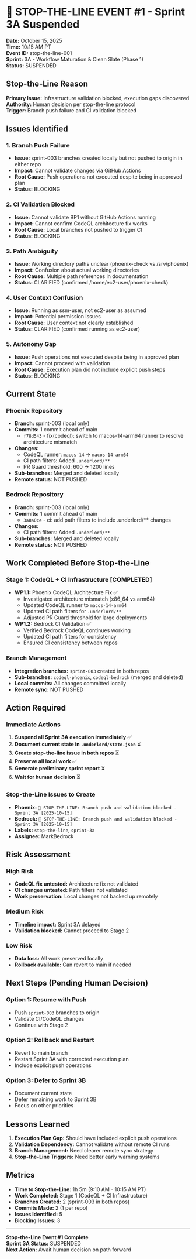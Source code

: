 # 🛑 STOP-THE-LINE EVENT #1 - Sprint 3A Suspended

**Date:** October 15, 2025  
**Time:** 10:15 AM PT  
**Event ID:** stop-the-line-001  
**Sprint:** 3A - Workflow Maturation & Clean Slate (Phase 1)  
**Status:** SUSPENDED

## Stop-the-Line Reason

**Primary Issue:** Infrastructure validation blocked, execution gaps discovered  
**Authority:** Human decision per stop-the-line protocol  
**Trigger:** Branch push failure and CI validation blocked

## Issues Identified

### 1. Branch Push Failure
- **Issue:** sprint-003 branches created locally but not pushed to origin in either repo
- **Impact:** Cannot validate changes via GitHub Actions
- **Root Cause:** Push operations not executed despite being in approved plan
- **Status:** BLOCKING

### 2. CI Validation Blocked
- **Issue:** Cannot validate BP1 without GitHub Actions running
- **Impact:** Cannot confirm CodeQL architecture fix works
- **Root Cause:** Local branches not pushed to trigger CI
- **Status:** BLOCKING

### 3. Path Ambiguity
- **Issue:** Working directory paths unclear (phoenix-check vs /srv/phoenix)
- **Impact:** Confusion about actual working directories
- **Root Cause:** Multiple path references in documentation
- **Status:** CLARIFIED (confirmed /home/ec2-user/phoenix-check)

### 4. User Context Confusion
- **Issue:** Running as ssm-user, not ec2-user as assumed
- **Impact:** Potential permission issues
- **Root Cause:** User context not clearly established
- **Status:** CLARIFIED (confirmed running as ec2-user)

### 5. Autonomy Gap
- **Issue:** Push operations not executed despite being in approved plan
- **Impact:** Cannot proceed with validation
- **Root Cause:** Execution plan did not include explicit push steps
- **Status:** BLOCKING

## Current State

### Phoenix Repository
- **Branch:** sprint-003 (local only)
- **Commits:** 1 commit ahead of main
  - `f78d543` - fix(codeql): switch to macos-14-arm64 runner to resolve architecture mismatch
- **Changes:**
  - CodeQL runner: `macos-14` → `macos-14-arm64`
  - CI path filters: Added `.underlord/**`
  - PR Guard threshold: 600 → 1200 lines
- **Sub-branches:** Merged and deleted locally
- **Remote status:** NOT PUSHED

### Bedrock Repository
- **Branch:** sprint-003 (local only)
- **Commits:** 1 commit ahead of main
  - `3a8a0ce` - ci: add path filters to include .underlord/** changes
- **Changes:**
  - CI path filters: Added `.underlord/**`
- **Sub-branches:** Merged and deleted locally
- **Remote status:** NOT PUSHED

## Work Completed Before Stop-the-Line

### Stage 1: CodeQL + CI Infrastructure [COMPLETED]
- **WP1.1:** Phoenix CodeQL Architecture Fix ✅
  - Investigated architecture mismatch (x86_64 vs arm64)
  - Updated CodeQL runner to `macos-14-arm64`
  - Updated CI path filters for `.underlord/**`
  - Adjusted PR Guard threshold for large deployments
- **WP1.2:** Bedrock CI Validation ✅
  - Verified Bedrock CodeQL continues working
  - Updated CI path filters for consistency
  - Ensured CI consistency between repos

### Branch Management
- **Integration branches:** `sprint-003` created in both repos
- **Sub-branches:** `codeql-phoenix`, `codeql-bedrock` (merged and deleted)
- **Local commits:** All changes committed locally
- **Remote sync:** NOT PUSHED

## Action Required

### Immediate Actions
1. **Suspend all Sprint 3A execution immediately** ✅
2. **Document current state in `.underlord/state.json`** ⏳
3. **Create stop-the-line issue in both repos** ⏳
4. **Preserve all local work** ✅
5. **Generate preliminary sprint report** ⏳
6. **Wait for human decision** ⏳

### Stop-the-Line Issues to Create
- **Phoenix:** `🛑 STOP-THE-LINE: Branch push and validation blocked - Sprint 3A [2025-10-15]`
- **Bedrock:** `🛑 STOP-THE-LINE: Branch push and validation blocked - Sprint 3A [2025-10-15]`
- **Labels:** `stop-the-line`, `sprint-3a`
- **Assignee:** MarkBedrock

## Risk Assessment

### High Risk
- **CodeQL fix untested:** Architecture fix not validated
- **CI changes untested:** Path filters not validated
- **Work preservation:** Local changes not backed up remotely

### Medium Risk
- **Timeline impact:** Sprint 3A delayed
- **Validation blocked:** Cannot proceed to Stage 2

### Low Risk
- **Data loss:** All work preserved locally
- **Rollback available:** Can revert to main if needed

## Next Steps (Pending Human Decision)

### Option 1: Resume with Push
- Push `sprint-003` branches to origin
- Validate CI/CodeQL changes
- Continue with Stage 2

### Option 2: Rollback and Restart
- Revert to main branch
- Restart Sprint 3A with corrected execution plan
- Include explicit push operations

### Option 3: Defer to Sprint 3B
- Document current state
- Defer remaining work to Sprint 3B
- Focus on other priorities

## Lessons Learned

1. **Execution Plan Gap:** Should have included explicit push operations
2. **Validation Dependency:** Cannot validate without remote CI runs
3. **Branch Management:** Need clearer remote sync strategy
4. **Stop-the-Line Triggers:** Need better early warning systems

## Metrics

- **Time to Stop-the-Line:** 1h 5m (9:10 AM - 10:15 AM PT)
- **Work Completed:** Stage 1 (CodeQL + CI Infrastructure)
- **Branches Created:** 2 (sprint-003 in both repos)
- **Commits Made:** 2 (1 per repo)
- **Issues Identified:** 5
- **Blocking Issues:** 3

---

**Stop-the-Line Event #1 Complete**  
**Sprint 3A Status:** SUSPENDED  
**Next Action:** Await human decision on path forward
